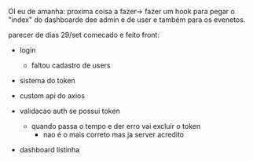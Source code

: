 OI eu de amanha: proxima coisa a fazer->
 fazer um hook para pegar o "index" do dashboarde dee admin e de user 
 e também para os evenetos.
 
 parecer de dias 29/set 
 comecado e feito front:
- login
  - faltou cadastro de users
- sistema do token
- custom api do axios
- validacao auth se possui token
  - quando passa o tempo e der erro vai excluir o token
    - nao é o mais correto mas ja server acredito



- dashboard
listinha